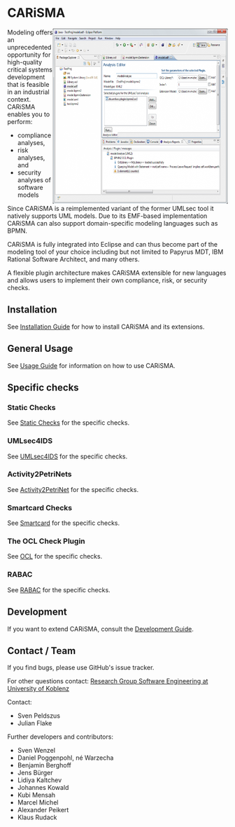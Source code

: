 # CARiSMA

<img align="right" width="400" height="400" src="documentation/images/carisma-home.png">

Modeling offers an unprecedented opportunity for high-quality critical systems development that is feasible in an industrial context. CARiSMA enables you to perform:

* compliance analyses,
* risk analyses, and
* security analyses
of software models

Since CARiSMA is a reimplemented variant of the former UMLsec tool it natively supports UML models. Due to its EMF-based implementation CARiSMA can also support domain-specific modeling languages such as BPMN.

CARiSMA is fully integrated into Eclipse and can thus become part of the modeling tool of your choice including but not limited to Papyrus MDT, IBM Rational Software Architect, and many others.

A flexible plugin architecture makes CARiSMA extensible for new languages and allows users to implement their own compliance, risk, or security checks.

## Installation
See [Installation Guide](documentation/installation.md) for how to install CARiSMA and its extensions.

## General Usage
See [Usage Guide](documentation/usage.md) for information on how to use CARiSMA.


## Specific checks
### Static Checks
See [Static Checks](examples/static-check-examples/README.md) for the specific checks.
### UMLsec4IDS
See [UMLsec4IDS](examples/umlsec4ids/README.md) for the specific checks. 
### Activity2PetriNets
See [Activity2PetriNet](examples/activity2pertinet/README.md) for the specific checks. 
### Smartcard Checks
See [Smartcard](examples/smartcard-check-examples/README.md) for the specific checks. 
### The OCL Check Plugin
See [OCL](examples/ocl-check-examples/README.md) for the specific checks. 
### RABAC
See [RABAC](examples/rabac/README.md) for the specific checks. 


## Development
If you want to extend CARiSMA, consult the [Development Guide](documentation/development.md).

## Contact / Team

If you find bugs, please use GitHub's issue tracker.

For other questions contact: [Research Group Software Engineering at University of Koblenz](https://www.uni-koblenz.de/de/informatik/ist/juerjens)

Contact:
* Sven Peldszus
* Julian Flake

Further developers and contributors:
* Sven Wenzel
* Daniel Poggenpohl, né Warzecha
* Benjamin Berghoff
* Jens Bürger
* Lidiya Kaltchev
* Johannes Kowald
* Kubi Mensah
* Marcel Michel
* Alexander Peikert
* Klaus Rudack


